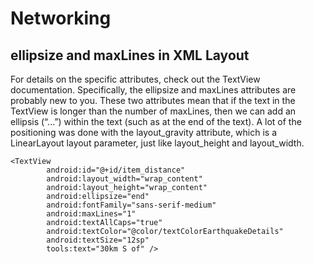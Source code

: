 # Networking



## ellipsize and maxLines in XML Layout

For details on the specific attributes, check out the TextView documentation. Specifically, the ellipsize and maxLines attributes are probably new to you. These two attributes mean that if the text in the TextView is longer than the number of maxLines, then we can add an ellipsis (“...”) within the text (such as at the end of the text). A lot of the positioning was done with the layout_gravity attribute, which is a LinearLayout layout parameter, just like layout_height and layout_width.  
  
    
    <TextView
            android:id="@+id/item_distance"
            android:layout_width="wrap_content"
            android:layout_height="wrap_content"
            android:ellipsize="end"
            android:fontFamily="sans-serif-medium"
            android:maxLines="1"
            android:textAllCaps="true"
            android:textColor="@color/textColorEarthquakeDetails"
            android:textSize="12sp"
            tools:text="30km S of" />
